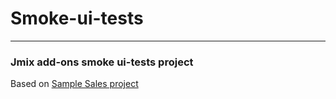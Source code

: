 # Smoke-ui-tests

---------------------------

### Jmix add-ons smoke ui-tests project

Based on [Sample Sales project](https://github.com/jmix-projects/sample-sales-jmix)
